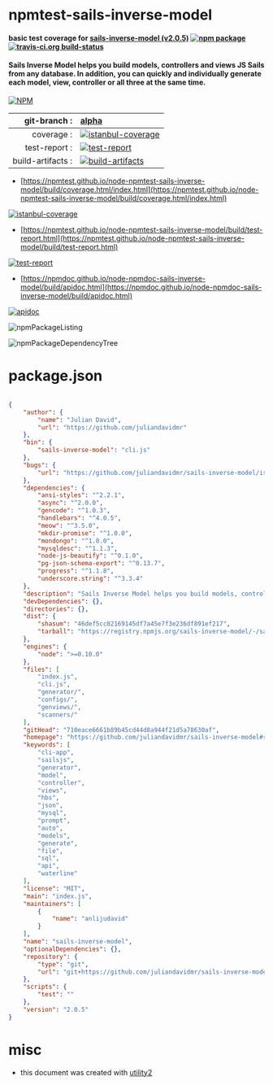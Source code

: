# npmtest-sails-inverse-model

#### basic test coverage for  [sails-inverse-model (v2.0.5)](https://github.com/juliandavidmr/sails-inverse-model#readme)  [![npm package](https://img.shields.io/npm/v/npmtest-sails-inverse-model.svg?style=flat-square)](https://www.npmjs.org/package/npmtest-sails-inverse-model) [![travis-ci.org build-status](https://api.travis-ci.org/npmtest/node-npmtest-sails-inverse-model.svg)](https://travis-ci.org/npmtest/node-npmtest-sails-inverse-model)

#### Sails Inverse Model helps you build models, controllers and views JS Sails from any database. In addition, you can quickly and individually generate each model, view, controller or all three at the same time.

[![NPM](https://nodei.co/npm/sails-inverse-model.png?downloads=true&downloadRank=true&stars=true)](https://www.npmjs.com/package/sails-inverse-model)

| git-branch : | [alpha](https://github.com/npmtest/node-npmtest-sails-inverse-model/tree/alpha)|
|--:|:--|
| coverage : | [![istanbul-coverage](https://npmtest.github.io/node-npmtest-sails-inverse-model/build/coverage.badge.svg)](https://npmtest.github.io/node-npmtest-sails-inverse-model/build/coverage.html/index.html)|
| test-report : | [![test-report](https://npmtest.github.io/node-npmtest-sails-inverse-model/build/test-report.badge.svg)](https://npmtest.github.io/node-npmtest-sails-inverse-model/build/test-report.html)|
| build-artifacts : | [![build-artifacts](https://npmtest.github.io/node-npmtest-sails-inverse-model/glyphicons_144_folder_open.png)](https://github.com/npmtest/node-npmtest-sails-inverse-model/tree/gh-pages/build)|

- [https://npmtest.github.io/node-npmtest-sails-inverse-model/build/coverage.html/index.html](https://npmtest.github.io/node-npmtest-sails-inverse-model/build/coverage.html/index.html)

[![istanbul-coverage](https://npmtest.github.io/node-npmtest-sails-inverse-model/build/screenCapture.buildCi.browser.%252Ftmp%252Fbuild%252Fcoverage.lib.html.png)](https://npmtest.github.io/node-npmtest-sails-inverse-model/build/coverage.html/index.html)

- [https://npmtest.github.io/node-npmtest-sails-inverse-model/build/test-report.html](https://npmtest.github.io/node-npmtest-sails-inverse-model/build/test-report.html)

[![test-report](https://npmtest.github.io/node-npmtest-sails-inverse-model/build/screenCapture.buildCi.browser.%252Ftmp%252Fbuild%252Ftest-report.html.png)](https://npmtest.github.io/node-npmtest-sails-inverse-model/build/test-report.html)

- [https://npmdoc.github.io/node-npmdoc-sails-inverse-model/build/apidoc.html](https://npmdoc.github.io/node-npmdoc-sails-inverse-model/build/apidoc.html)

[![apidoc](https://npmdoc.github.io/node-npmdoc-sails-inverse-model/build/screenCapture.buildCi.browser.%252Ftmp%252Fbuild%252Fapidoc.html.png)](https://npmdoc.github.io/node-npmdoc-sails-inverse-model/build/apidoc.html)

![npmPackageListing](https://npmtest.github.io/node-npmtest-sails-inverse-model/build/screenCapture.npmPackageListing.svg)

![npmPackageDependencyTree](https://npmtest.github.io/node-npmtest-sails-inverse-model/build/screenCapture.npmPackageDependencyTree.svg)



# package.json

```json

{
    "author": {
        "name": "Julian David",
        "url": "https://github.com/juliandavidmr"
    },
    "bin": {
        "sails-inverse-model": "cli.js"
    },
    "bugs": {
        "url": "https://github.com/juliandavidmr/sails-inverse-model/issues"
    },
    "dependencies": {
        "ansi-styles": "^2.2.1",
        "async": "^2.0.0",
        "gencode": "^1.0.3",
        "handlebars": "^4.0.5",
        "meow": "^3.5.0",
        "mkdir-promise": "^1.0.0",
        "mondongo": "^1.0.0",
        "mysqldesc": "^1.1.3",
        "node-js-beautify": "^0.1.0",
        "pg-json-schema-export": "^0.13.7",
        "progress": "^1.1.8",
        "underscore.string": "^3.3.4"
    },
    "description": "Sails Inverse Model helps you build models, controllers and views JS Sails from any database. In addition, you can quickly and individually generate each model, view, controller or all three at the same time.",
    "devDependencies": {},
    "directories": {},
    "dist": {
        "shasum": "46def5cc02169145df7a45e7f3e236df891ef217",
        "tarball": "https://registry.npmjs.org/sails-inverse-model/-/sails-inverse-model-2.0.5.tgz"
    },
    "engines": {
        "node": ">=0.10.0"
    },
    "files": [
        "index.js",
        "cli.js",
        "generator/",
        "configs/",
        "genviews/",
        "scanners/"
    ],
    "gitHead": "710eace6661b89b45cd44d8a944f21d5a78630af",
    "homepage": "https://github.com/juliandavidmr/sails-inverse-model#readme",
    "keywords": [
        "cli-app",
        "sailsjs",
        "generator",
        "model",
        "controller",
        "views",
        "hbs",
        "json",
        "mysql",
        "prompt",
        "auto",
        "models",
        "generate",
        "file",
        "sql",
        "api",
        "waterline"
    ],
    "license": "MIT",
    "main": "index.js",
    "maintainers": [
        {
            "name": "anlijudavid"
        }
    ],
    "name": "sails-inverse-model",
    "optionalDependencies": {},
    "repository": {
        "type": "git",
        "url": "git+https://github.com/juliandavidmr/sails-inverse-model.git"
    },
    "scripts": {
        "test": ""
    },
    "version": "2.0.5"
}
```



# misc
- this document was created with [utility2](https://github.com/kaizhu256/node-utility2)
